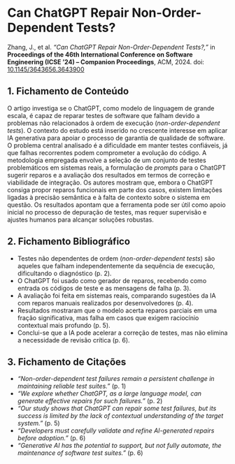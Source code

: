 # Can ChatGPT Repair Non-Order-Dependent Tests?  

Zhang, J., et al. *“Can ChatGPT Repair Non-Order-Dependent Tests?,”* in **Proceedings of the 46th International Conference on Software Engineering (ICSE ’24) – Companion Proceedings**, ACM, 2024. doi: [10.1145/3643656.3643900](https://dl.acm.org/doi/pdf/10.1145/3643656.3643900)  

## 1. Fichamento de Conteúdo  

O artigo investiga se o ChatGPT, como modelo de linguagem de grande escala, é capaz de reparar testes de software que falham devido a problemas não relacionados à ordem de execução (*non-order-dependent tests*). O contexto do estudo está inserido no crescente interesse em aplicar IA generativa para apoiar o processo de garantia de qualidade de software. O problema central analisado é a dificuldade em manter testes confiáveis, já que falhas recorrentes podem comprometer a evolução do código. A metodologia empregada envolve a seleção de um conjunto de testes problemáticos em sistemas reais, a formulação de *prompts* para o ChatGPT sugerir reparos e a avaliação dos resultados em termos de correção e viabilidade de integração. Os autores mostram que, embora o ChatGPT consiga propor reparos funcionais em parte dos casos, existem limitações ligadas à precisão semântica e à falta de contexto sobre o sistema em questão. Os resultados apontam que a ferramenta pode ser útil como apoio inicial no processo de depuração de testes, mas requer supervisão e ajustes humanos para alcançar soluções robustas.  

## 2. Fichamento Bibliográfico  

- Testes não dependentes de ordem (*non-order-dependent tests*) são aqueles que falham independentemente da sequência de execução, dificultando o diagnóstico (p. 2).  
- O ChatGPT foi usado como gerador de reparos, recebendo como entrada os códigos de teste e as mensagens de falha (p. 3).  
- A avaliação foi feita em sistemas reais, comparando sugestões da IA com reparos manuais realizados por desenvolvedores (p. 4).  
- Resultados mostraram que o modelo acerta reparos parciais em uma fração significativa, mas falha em casos que exigem raciocínio contextual mais profundo (p. 5).  
- Conclui-se que a IA pode acelerar a correção de testes, mas não elimina a necessidade de revisão crítica (p. 6).  

## 3. Fichamento de Citações  

- *“Non-order-dependent test failures remain a persistent challenge in maintaining reliable test suites.”* (p. 1)  
- *“We explore whether ChatGPT, as a large language model, can generate effective repairs for such failures.”* (p. 2)  
- *“Our study shows that ChatGPT can repair some test failures, but its success is limited by the lack of contextual understanding of the target system.”* (p. 5)  
- *“Developers must carefully validate and refine AI-generated repairs before adoption.”* (p. 6)  
- *“Generative AI has the potential to support, but not fully automate, the maintenance of software test suites.”* (p. 6)  
